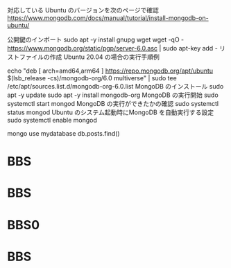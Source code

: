 対応している Ubuntu のバージョンを次のページで確認
https://www.mongodb.com/docs/manual/tutorial/install-mongodb-on-ubuntu/

公開鍵のインポート
sudo apt -y install gnupg wget
wget -qO - https://www.mongodb.org/static/pgp/server-6.0.asc | sudo apt-key add -
リストファイルの作成
Ubuntu 20.04 の場合の実行手順例

echo "deb [ arch=amd64,arm64 ] https://repo.mongodb.org/apt/ubuntu $(lsb_release -cs)/mongodb-org/6.0 multiverse" | sudo tee /etc/apt/sources.list.d/mongodb-org-6.0.list
MongoDB のインストール
sudo apt -y update
sudo apt -y install mongodb-org
MongoDB の実行開始
sudo systemctl start mongod
MongoDB の実行ができたかの確認
sudo systemctl status mongod
Ubuntu のシステム起動時にMongoDB を自動実行する設定
sudo systemctl enable mongod

mongo
use mydatabase
db.posts.find()
# BBS
# BBS
# BBS0
# BBS
